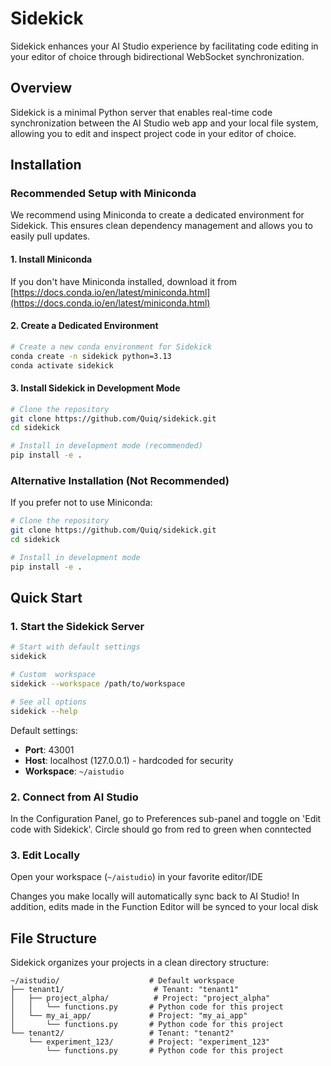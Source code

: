 # Sidekick

Sidekick enhances your AI Studio experience by facilitating code editing in your editor of choice through bidirectional WebSocket synchronization.

## Overview

Sidekick is a minimal Python server that enables real-time code synchronization between the AI Studio web app and your local file system, allowing you to edit and inspect project code in your editor of choice.

## Installation

### Recommended Setup with Miniconda

We recommend using Miniconda to create a dedicated environment for Sidekick. This ensures clean dependency management and allows you to easily pull updates.

#### 1. Install Miniconda

If you don't have Miniconda installed, download it from [https://docs.conda.io/en/latest/miniconda.html](https://docs.conda.io/en/latest/miniconda.html)

#### 2. Create a Dedicated Environment

```bash
# Create a new conda environment for Sidekick
conda create -n sidekick python=3.13
conda activate sidekick
```

#### 3. Install Sidekick in Development Mode

```bash
# Clone the repository
git clone https://github.com/Quiq/sidekick.git 
cd sidekick

# Install in development mode (recommended)
pip install -e .
```

### Alternative Installation (Not Recommended)

If you prefer not to use Miniconda:

```bash
# Clone the repository
git clone https://github.com/Quiq/sidekick.git 
cd sidekick

# Install in development mode
pip install -e .
```

## Quick Start

### 1. Start the Sidekick Server

```bash
# Start with default settings
sidekick

# Custom  workspace
sidekick --workspace /path/to/workspace

# See all options
sidekick --help
```

Default settings:
- **Port**: 43001
- **Host**: localhost (127.0.0.1) - hardcoded for security
- **Workspace**: `~/aistudio`

### 2. Connect from AI Studio

In the Configuration Panel, go to Preferences sub-panel and toggle on 'Edit code with Sidekick'. Circle should go from red to green when conntected

### 3. Edit Locally

Open your workspace (`~/aistudio`) in your favorite editor/IDE

Changes you make locally will automatically sync back to AI Studio! In addition, edits made in the Function Editor
will be synced to your local disk

## File Structure

Sidekick organizes your projects in a clean directory structure:

```
~/aistudio/                    # Default workspace
├── tenant1/                    # Tenant: "tenant1"
│   ├── project_alpha/          # Project: "project_alpha"
│   │   └── functions.py       # Python code for this project
│   └── my_ai_app/             # Project: "my_ai_app"
│       └── functions.py       # Python code for this project
└── tenant2/                   # Tenant: "tenant2"
    └── experiment_123/        # Project: "experiment_123"
        └── functions.py       # Python code for this project
```
